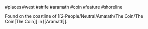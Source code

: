 #places #west #strife  #aramath #coin #feature #shoreline

Found on the coastline of [[2-People/Neutral/Amarath/The Coin/The Coin|The Coin]] in [[Aramath]].